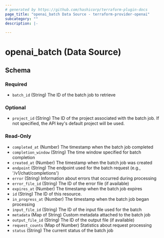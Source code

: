 ```yaml
---
# generated by https://github.com/hashicorp/terraform-plugin-docs
page_title: "openai_batch Data Source - terraform-provider-openai"
subcategory: ""
description: |-
  
---
```


# openai_batch (Data Source)





<!-- schema generated by tfplugindocs -->
## Schema

### Required

- `batch_id` (String) The ID of the batch job to retrieve

### Optional

- `project_id` (String) The ID of the project associated with the batch job. If not specified, the API key's default project will be used.

### Read-Only

- `completed_at` (Number) The timestamp when the batch job completed
- `completion_window` (String) The time window specified for batch completion
- `created_at` (Number) The timestamp when the batch job was created
- `endpoint` (String) The endpoint used for the batch request (e.g., '/v1/chat/completions')
- `error` (String) Information about errors that occurred during processing
- `error_file_id` (String) The ID of the error file (if available)
- `expires_at` (Number) The timestamp when the batch job expires
- `id` (String) The ID of this resource.
- `in_progress_at` (Number) The timestamp when the batch job began processing
- `input_file_id` (String) The ID of the input file used for the batch
- `metadata` (Map of String) Custom metadata attached to the batch job
- `output_file_id` (String) The ID of the output file (if available)
- `request_counts` (Map of Number) Statistics about request processing
- `status` (String) The current status of the batch job
